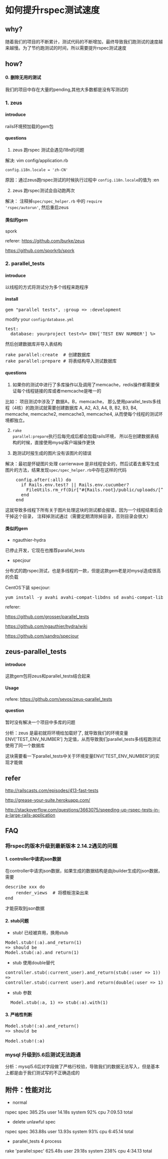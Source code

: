 # 如何提升rspec测试速度

## why?

随着我们的项目的不断累计，测试代码的不断增加，最终导致我们跑测试的速度越来越慢。为了节约跑测试的时间，所以需要提升rspec测试速度

## how?

#### 0. 删除无用的测试

我们的项目中存在大量的pending,其他大多数都是没有写测试的

### 1. zeus

#### introduce

rails环境预加载的gem包

#### questions

1. zeus 跑rspec 测试会遇见i18n的问题

解决: vim config/application.rb

<code>config.i18n.locale = 'zh-CN'</code>

原因：通过zeus跑rspec测试的时候执行过程中 <code>config.i18n.locale</code>的值为 :en

2. zeus 跑rspec测试会自动跑两次

解决： 注释掉<code>spec/spec_helper.rb</code> 中的 <code>require 'rspec/autorun'</code>, 然后重启zeus

#### 类似的gem

spork

referer: 
https://github.com/burke/zeus

https://github.com/sporkrb/spork


### 2. parallel_tests

#### introduce

以线程的方式将测试分为多个线程来跑程序

#### install

<pre>
gem "parallel_tests", :group => :development
</pre>

modify your <code>config/database.yml</code>

<pre>
test:
  database: yourproject_test<%= ENV['TEST_ENV_NUMBER'] %>
</pre>

然后创建数据库并导入表结构
<pre>
rake parallel:create  # 创建数据库
rake parallel:prepare # 将表结构导入测试数据库
</pre>

#### questions

1. 如果你的测试中进行了多库操作以及调用了memcache，redis操作都需要保证每个线程链接的库或者memcache是唯一的

比如： 项目测试中涉及了 数据A，B，memcache， 那么使用parallel_tests多线程（4核）的跑测试就需要创建数据库 A, A2, A3, A4, B, B2, B3, B4,  memcache, memcache2, memcache3, memcache4, 从而使每个线程的测试环境都独立。 

2. <code>rake parallel:prepare</code>执行后每完成后都会加载rails环境， 所以在创建数据表结构的时候，直接使用mysql客户端操作更快

3. 跑测试时报生成的图片没有该图片的错误

解决：最初是怀疑图片处理 carrierwave 是非线程安全的，然后试着去重写生成图片的方法，结果发现<code>spec/spec_helper.rb</code>中存在这样的代码

<pre>
    config.after(:all) do
      if Rails.env.test? || Rails.env.cucumber?
        FileUtils.rm_rf(Dir["#{Rails.root}/public/uploads/[^.]*"])
      end
    end
</pre>

这就导致多线程下所有关于图片处理这块的测试都会报错，因为一个线程结束后会干掉这个目录， 注释掉测试通过（需要定期清除掉目录，否则目录会很大）


#### 类似的gem

* ngauthier-hydra 

已停止开发，它现在也推荐parallel_tests

* specjour

分布式的跑rspec测试，也是多线程的一款，但是这款gem老是对mysql造成很高的负载

CentOS下装 specjour:

<pre>
yum install -y avahi avahi-compat-libdns_sd avahi-compat-libdns_sd-devel
</pre>

referer: 

https://github.com/grosser/parallel_tests

https://github.com/ngauthier/hydra/wiki

https://github.com/sandro/specjour

## zeus-parallel_tests

#### introduce

这款gem包将zeus和parallel_tests结合起来

#### Usage

refere: https://github.com/sevos/zeus-parallel_tests

#### question

暂时没有解决一个项目中多库的问题

分析：zeus 是最初就将环境给加载好了, 就导致我们的环境变量ENV['TEST_ENV_NUMBER'] 为定值，从而导致我们parallel_tests多线程跑测试使用了同一个数据库

这块需要看一下parallel_tests中关于环境变量ENV['TEST_ENV_NUMBER']的实现才能做



## refer

http://railscasts.com/episodes/413-fast-tests

http://grease-your-suite.herokuapp.com/

http://stackoverflow.com/questions/3663075/speeding-up-rspec-tests-in-a-large-rails-application

## FAQ

### 将rspec的版本升级到最新版本 2.14.2遇见的问题

#### 1. controller中请求json数据

在controller中请求json数据，如果生成的数据结构是由jbuilder生成的json数据，需要
<pre>
describe xxx do
	render_views  # 将模板渲染出来
end
</pre>
才能获取到json数据

#### 2. stub问题

* stub! 已经被弃用，换用stub

<pre>
Model.stub!(:a).and_return(1)
=> should be
Model.stub(:a).and_return(1)
</pre>

* stub 使用double替代

<pre>
controller.stub(:current_user).and_return(stub(:user => 1))
=>
controller.stub(:current_user).and_return(double(:user => 1))
</pre>

* stub 参数

<pre>
  Model.stub(:a, 1) => stub(:a).with(1)
</pre>

#### 3. 严格性判断
<pre>
Model.stub!(:a).and_return()
=> should be 

Model.stub!(:a)
</pre>

### mysql 升级到5.6后测试无法跑通

分析：mysql5.6后对字段做了严格行校验，导致我们的数据无法写入，但是基本上都是由于我们测试写的不正确造成的



## 附件：性能对比

* normal

rspec spec  385.25s user 14.18s system 92% cpu 7:09.53 total

* delete unlawful spec 

rspec spec  363.88s user 13.93s system 93% cpu 6:45.14 total

* parallel_tests 4 process

rake 'parallel:spec'  625.48s user 29.18s system 238% cpu 4:34.13 total




